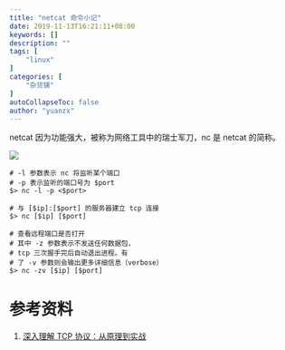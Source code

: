 ```yaml
---
title: "netcat 命令小记"
date: 2019-11-13T16:21:11+08:00
keywords: []
description: ""
tags: [
    "linux"
]
categories: [
    "杂货铺"
]
autoCollapseToc: false
author: "yuanzx"
---
```


netcat 因为功能强大，被称为网络工具中的瑞士军刀，nc 是 netcat 的简称。

![](/hub/2019/November/40.png)

```shell
# -l 参数表示 nc 将监听某个端口
# -p 表示监听的端口号为 $port
$> nc -l -p <$port>

# 与 [$ip]:[$port] 的服务器建立 tcp 连接
$> nc [$ip] [$port]

# 查看远程端口是否打开
# 其中 -z 参数表示不发送任何数据包，
# tcp 三次握手完后自动退出进程。有
# 了 -v 参数则会输出更多详细信息（verbose）
$> nc -zv [$ip] [$port]
```

# 参考资料

1. [深入理解 TCP 协议：从原理到实战](https://juejin.im/book/5c70dbbe51882562046911bc?referrer=5aa21ad15188255585072268)